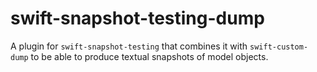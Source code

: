 # swift-snapshot-testing-dump

A plugin for `swift-snapshot-testing` that combines it with `swift-custom-dump` to be able to produce textual snapshots of model objects.
